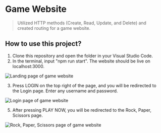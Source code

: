 # Game Website
> Utilized HTTP methods (Create, Read, Update, and Delete) and created routing for a game website.

## How to use this project?
1. Clone this repository and open the folder in your Visual Studio Code.
2. In the terminal, input "npm run start". The website should be live on localhost:3000.

![Landing page of game website](https://user-images.githubusercontent.com/81511322/154917907-0606776e-cfce-414a-a45f-399065ade89c.png)

3. Press LOGIN on the top right of the page, and you will be redirected to the Login page. Enter any username and password.

![Login page of game website](https://user-images.githubusercontent.com/81511322/154918115-c627a16e-0b0e-42de-a251-b7f66b2bd047.png)

5. After pressing PLAY NOW, you will be redirected to the Rock, Paper, Scissors page.

![Rock, Paper, Scissors page of game website](https://user-images.githubusercontent.com/81511322/154918247-3a2a13c4-909d-4a8e-a8f2-999c846891af.png)
